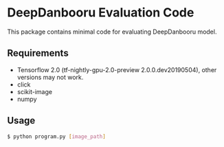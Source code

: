 # DeepDanbooru Evaluation Code
This package contains minimal code for evaluating DeepDanbooru model.

## Requirements
- Tensorflow 2.0 (tf-nightly-gpu-2.0-preview 2.0.0.dev20190504), other versions may not work.
- click
- scikit-image
- numpy

## Usage
```sh
$ python program.py [image_path]
```
